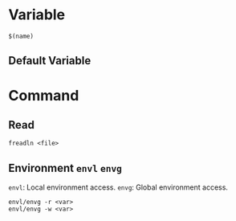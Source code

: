 # Variable
`$(name)`

## Default Variable

# Command
## Read
`freadln <file>`

## Environment `envl` `envg`
`envl`: Local environment access.
`envg`: Global environment access.

```
envl/envg -r <var>
envl/envg -w <var>
```

